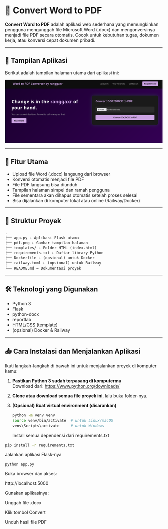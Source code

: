# 📝 Convert Word to PDF

**Convert Word to PDF** adalah aplikasi web sederhana yang memungkinkan pengguna mengunggah file Microsoft Word (.docx) dan mengonversinya menjadi file PDF secara otomatis. Cocok untuk kebutuhan tugas, dokumen kerja, atau konversi cepat dokumen pribadi.

---

## 📸 Tampilan Aplikasi

Berikut adalah tampilan halaman utama dari aplikasi ini:

![Tampilan Aplikasi](pdf.png)



---

## 🎯 Fitur Utama

- Upload file Word (.docx) langsung dari browser
- Konversi otomatis menjadi file PDF
- File PDF langsung bisa diunduh
- Tampilan halaman simpel dan ramah pengguna
- File sementara akan dihapus otomatis setelah proses selesai
- Bisa dijalankan di komputer lokal atau online (Railway/Docker)

---

## 📁 Struktur Proyek
```
.
├── app.py ← Aplikasi Flask utama
├── pdf.png ← Gambar tampilan halaman
├── templates/ ← Folder HTML (index.html)
├── requirements.txt ← Daftar library Python
├── Dockerfile ← (opsional) untuk Docker
├── railway.toml ← (opsional) untuk Railway
└── README.md ← Dokumentasi proyek
```

---

## 🛠 Teknologi yang Digunakan

- Python 3
- Flask
- python-docx
- reportlab
- HTML/CSS (template)
- (opsional) Docker & Railway

---

## 📥 Cara Instalasi dan Menjalankan Aplikasi

Ikuti langkah-langkah di bawah ini untuk menjalankan proyek di komputer kamu:

1. **Pastikan Python 3 sudah terpasang di komputermu**  
   Download dari: https://www.python.org/downloads/

2. **Clone atau download semua file proyek ini**, lalu buka folder-nya.

3. **(Opsional) Buat virtual environment (disarankan)**  
   ```bash
   python -m venv venv
   source venv/bin/activate  # untuk Linux/macOS
   venv\Scripts\activate     # untuk Windows
   ```
    Install semua dependensi dari requirements.txt
```bash
pip install -r requirements.txt
```
Jalankan aplikasi Flask-nya
```
python app.py
```
Buka browser dan akses:

http://localhost:5000

Gunakan aplikasinya:

  Unggah file .docx

  Klik tombol Convert

  Unduh hasil file PDF

